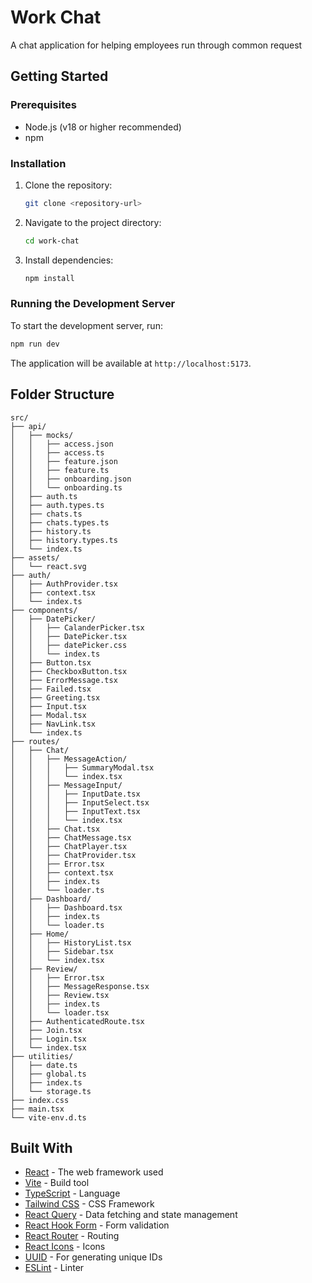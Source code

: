# Work Chat

A chat application for helping employees run through common request

## Getting Started

### Prerequisites

- Node.js (v18 or higher recommended)
- npm

### Installation

1. Clone the repository:
   ```sh
   git clone <repository-url>
   ```
2. Navigate to the project directory:
   ```sh
   cd work-chat
   ```
3. Install dependencies:
   ```sh
   npm install
   ```

### Running the Development Server

To start the development server, run:

```sh
npm run dev
```

The application will be available at `http://localhost:5173`.

## Folder Structure

```
src/
├── api/
│   ├── mocks/
│   │   ├── access.json
│   │   ├── access.ts
│   │   ├── feature.json
│   │   ├── feature.ts
│   │   ├── onboarding.json
│   │   └── onboarding.ts
│   ├── auth.ts
│   ├── auth.types.ts
│   ├── chats.ts
│   ├── chats.types.ts
│   ├── history.ts
│   ├── history.types.ts
│   └── index.ts
├── assets/
│   └── react.svg
├── auth/
│   ├── AuthProvider.tsx
│   ├── context.tsx
│   └── index.ts
├── components/
│   ├── DatePicker/
│   │   ├── CalanderPicker.tsx
│   │   ├── DatePicker.tsx
│   │   ├── datePicker.css
│   │   └── index.ts
│   ├── Button.tsx
│   ├── CheckboxButton.tsx
│   ├── ErrorMessage.tsx
│   ├── Failed.tsx
│   ├── Greeting.tsx
│   ├── Input.tsx
│   ├── Modal.tsx
│   ├── NavLink.tsx
│   └── index.ts
├── routes/
│   ├── Chat/
│   │   ├── MessageAction/
│   │   │   ├── SummaryModal.tsx
│   │   │   └── index.tsx
│   │   ├── MessageInput/
│   │   │   ├── InputDate.tsx
│   │   │   ├── InputSelect.tsx
│   │   │   ├── InputText.tsx
│   │   │   └── index.tsx
│   │   ├── Chat.tsx
│   │   ├── ChatMessage.tsx
│   │   ├── ChatPlayer.tsx
│   │   ├── ChatProvider.tsx
│   │   ├── Error.tsx
│   │   ├── context.tsx
│   │   ├── index.ts
│   │   └── loader.ts
│   ├── Dashboard/
│   │   ├── Dashboard.tsx
│   │   ├── index.ts
│   │   └── loader.ts
│   ├── Home/
│   │   ├── HistoryList.tsx
│   │   ├── Sidebar.tsx
│   │   └── index.tsx
│   ├── Review/
│   │   ├── Error.tsx
│   │   ├── MessageResponse.tsx
│   │   ├── Review.tsx
│   │   ├── index.ts
│   │   └── loader.tsx
│   ├── AuthenticatedRoute.tsx
│   ├── Join.tsx
│   ├── Login.tsx
│   └── index.tsx
├── utilities/
│   ├── date.ts
│   ├── global.ts
│   ├── index.ts
│   └── storage.ts
├── index.css
├── main.tsx
└── vite-env.d.ts
```

## Built With

*   [React](https://reactjs.org/) - The web framework used
*   [Vite](https://vitejs.dev/) - Build tool
*   [TypeScript](https://www.typescriptlang.org/) - Language
*   [Tailwind CSS](https://tailwindcss.com/) - CSS Framework
*   [React Query](https://tanstack.com/query/latest) - Data fetching and state management
*   [React Hook Form](https://react-hook-form.com/) - Form validation
*   [React Router](https://reactrouter.com/) - Routing
*   [React Icons](https://react-icons.github.io/react-icons/) - Icons
*   [UUID](https://github.com/uuidjs/uuid) - For generating unique IDs
*   [ESLint](https://eslint.org/) - Linter
